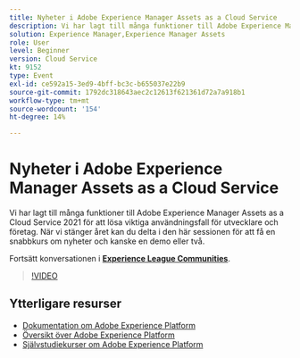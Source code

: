 ```yaml
---
title: Nyheter i Adobe Experience Manager Assets as a Cloud Service
description: Vi har lagt till många funktioner till Adobe Experience Manager Assets as a Cloud Service 2021 för att lösa viktiga användningsfall för utvecklare och företag. När vi stänger året kan du delta i den här sessionen för att få en snabbkurs om nyheter och kanske en demo eller två.
solution: Experience Manager,Experience Manager Assets
role: User
level: Beginner
version: Cloud Service
kt: 9152
type: Event
exl-id: ce592a15-3ed9-4bff-bc3c-b655037e22b9
source-git-commit: 1792dc318643aec2c12613f621361d72a7a918b1
workflow-type: tm+mt
source-wordcount: '154'
ht-degree: 14%

---
```


# Nyheter i Adobe Experience Manager Assets as a Cloud Service

Vi har lagt till många funktioner till Adobe Experience Manager Assets as a Cloud Service 2021 för att lösa viktiga användningsfall för utvecklare och företag. När vi stänger året kan du delta i den här sessionen för att få en snabbkurs om nyheter och kanske en demo eller två.

Fortsätt konversationen i **[Experience League Communities](https://adobe.ly/2XSAcg)**.

>[!VIDEO](https://video.tv.adobe.com/v/337574/?quality=12&learn=on&hidetitle=true)

## Ytterligare resurser

- [Dokumentation om Adobe Experience Platform](https://experienceleague.adobe.com/docs/experience-platform.html)
- [Översikt över Adobe Experience Platform](https://experienceleague.adobe.com/docs/experience-platform/landing/home.html)
- [Självstudiekurser om Adobe Experience Platform](https://experienceleague.adobe.com/docs/platform-learn/tutorials/overview.html?lang=sv)
